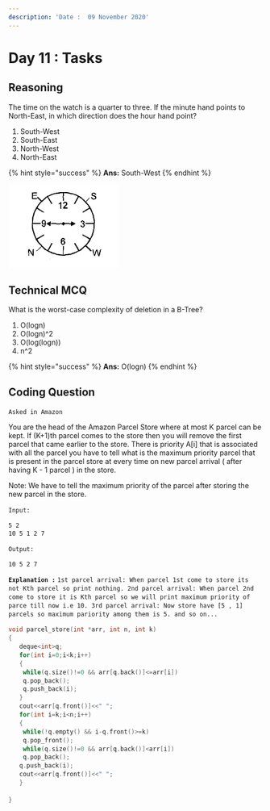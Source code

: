 ```yaml
---
description: 'Date :  09 November 2020'
---
```


# Day 11 : Tasks

## Reasoning

The time on the watch is a quarter to three. If the minute hand points to North-East, in which direction does the hour hand point?

1. South-West
2. South-East
3. North-West
4. North-East

{% hint style="success" %}
**Ans:** South-West
{% endhint %}

![Clearly, if minute hand points towards North-east then hour hand will point towards South-west](../.gitbook/assets/whatsapp-image-2020-11-09-at-10.07.27.jpeg)

## Technical MCQ

What is the worst-case complexity of deletion in a B-Tree?

1. O\(logn\)
2. O\(logn\)^2
3. O\(log\(logn\)\)
4. n^2

{% hint style="success" %}
**Ans:** O\(logn\)
{% endhint %}

## Coding Question

`Asked in Amazon`

You are the head of the Amazon Parcel Store where at most K parcel can be kept. If \(K+1\)th parcel comes to the store then you will remove the first parcel that came earlier to the store. There is priority A\[i\] that is associated with all the parcel you have to tell what is the maximum priority parcel that is present in the parcel store at every time on new parcel arrival \( after having K - 1 parcel \) in the store.

Note: We have to tell the maximum priority of the parcel after storing the new parcel in the store.

`Input:`

```text
5 2 
10 5 1 2 7
```

`Output:`

```text
10 5 2 7
```

 

**`Explanation :`** `1st parcel arrival: When parcel 1st come to store its not Kth parcel so print nothing. 2nd parcel arrival: When parcel 2nd come to store it is Kth parcel so we will print maximum priority of parce till now i.e 10. 3rd parcel arrival: Now store have [5 , 1] parcels so maximum pariority among them is 5. and so on...`

```cpp
void parcel_store(int *arr, int n, int k)
{
   deque<int>q;
   for(int i=0;i<k;i++)
   {
    while(q.size()!=0 && arr[q.back()]<=arr[i])
    q.pop_back();
    q.push_back(i);
   }
   cout<<arr[q.front()]<<" ";
   for(int i=k;i<n;i++)
   {
    while(!q.empty() && i-q.front()>=k)
    q.pop_front();
    while(q.size()!=0 && arr[q.back()]<arr[i])
    q.pop_back();
   q.push_back(i);
   cout<<arr[q.front()]<<" ";
   }
   
}
```

